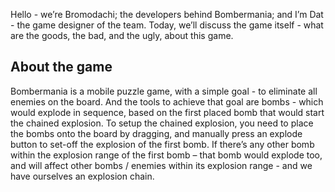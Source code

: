 Hello - we’re Bromodachi; the developers behind Bombermania; and I’m Dat - the game designer of the team. Today, we’ll discuss the game itself - what are the goods, the bad, and the ugly, about this game.

## About the game
Bombermania is a mobile puzzle game, with a simple goal - to eliminate all enemies on the board. And the tools to achieve that goal are bombs - which would explode in sequence, based on the first placed bomb that would start the chained explosion.
To setup the chained explosion, you need to place the bombs onto the board by dragging, and manually press an explode button to set-off the explosion of the first bomb. If there’s any other bomb within the explosion range of the first bomb – that bomb would explode too, and will affect other bombs / enemies within its explosion range - and we have ourselves an explosion chain.


